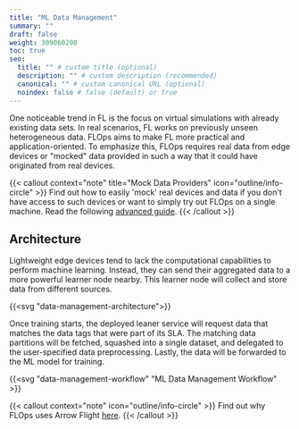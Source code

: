 ```yaml
---
title: "ML Data Management"
summary: ""
draft: false
weight: 309060200
toc: true
seo:
  title: "" # custom title (optional)
  description: "" # custom description (recommended)
  canonical: "" # custom canonical URL (optional)
  noindex: false # false (default) or true
---
```


One noticeable trend in FL is the focus on virtual simulations with already existing data sets.
In real scenarios, FL works on previously unseen heterogeneous data.
FLOps aims to make FL more practical and application-oriented.
To emphasize this, FLOps requires real data from edge devices or "mocked" data provided in such a way that it could have originated from real devices.

{{< callout context="note" title="Mock Data Providers" icon="outline/info-circle" >}}
  Find out how to easily 'mock' real devices and data if you don't have access to such devices or want to simply try out FLOps on a single machine.
  Read the following [advanced guide](/docs/manuals/flops-addon/advanced/mock-data-providers/).
{{< /callout >}}

## Architecture

Lightweight edge devices tend to lack the computational capabilities to perform machine learning.
Instead, they can send their aggregated data to a more powerful learner node nearby.
This learner node will collect and store data from different sources.

{{<svg "data-management-architecture">}}

Once training starts, the deployed leaner service will request data that matches the data tags that were part of its SLA.
The matching data partitions will be fetched, squashed into a single dataset, and delegated to the user-specified data preprocessing.
Lastly, the data will be forwarded to the ML model for training.

{{<svg "data-management-workflow" "ML Data Management Workflow" >}}

{{< callout context="note" icon="outline/info-circle" >}}
  Find out why FLOps uses Arrow Flight [here](/docs/concepts/flops/overview/#apaches-data-suite).
{{< /callout >}}
